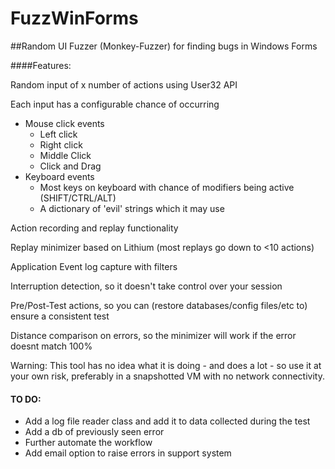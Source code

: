 # FuzzWinForms
##Random UI Fuzzer (Monkey-Fuzzer) for finding bugs in Windows Forms

####Features:

Random input of x number of actions using User32 API

Each input has a configurable chance of occurring
  * Mouse click events
    - Left click
    - Right click
    - Middle Click
    - Click and Drag
  * Keyboard events
    - Most keys on keyboard with chance of modifiers being active (SHIFT/CTRL/ALT)
    - A dictionary of 'evil' strings which it may use

Action recording and replay functionality

Replay minimizer based on Lithium (most replays go down to <10 actions)

Application Event log capture with filters

Interruption detection, so it doesn't take control over your session

Pre/Post-Test actions, so you can (restore databases/config files/etc to) ensure a consistent test  

Distance comparison on errors, so the minimizer will work if the error doesnt match 100%

Warning:  This tool has no idea what it is doing - and does a lot - so use it at your own risk, preferably in a snapshotted VM with no network connectivity.  

#### TO DO:

* Add a log file reader class and add it to data collected during the test
* Add a db of previously seen error
* Further automate the workflow
* Add email option to raise errors in support system
